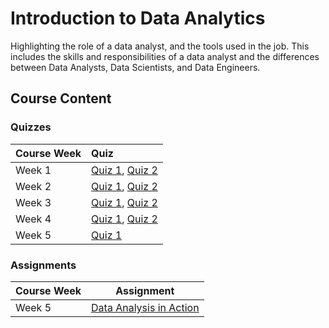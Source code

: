 # Introduction to Data Analytics

Highlighting the role of a data analyst, and the tools used in the job. This includes the skills and responsibilities of a data analyst and the differences between Data Analysts, Data Scientists, and Data Engineers.

## Course Content

### Quizzes

| Course Week | Quiz|
| :--- | :--- |
| Week 1 | [Quiz 1](Quizzes/Modern-data-ecosystem-and-the-role-of-data-analytics.md), [Quiz 2](Quizzes/The-data-analyst-role.md) |
| Week 2 | [Quiz 1](Quizzes/The-data-ecosystem-and-languages-for-data-professionals.md), [Quiz 2](Quizzes/Understanding-data-repositories-and-big-data-platforms.md) |
| Week 3 | [Quiz 1](Quizzes/Gathering-data.md), [Quiz 2](Quizzes/Wrangling-data.md) |
| Week 4 | [Quiz 1](Quizzes/Analyzing-and-mining-data.md), [Quiz 2](Quizzes/Communicating-data-analysis-findings.md) |
| Week 5 | [Quiz 1](Quizzes/Opportunities-and-learning-paths.md) |

### Assignments

| Course Week | Assignment|
| :--- | :---: |
| Week 5 | [Data Analysis in Action](Assignments/Data-analysis-in-action.md) |
